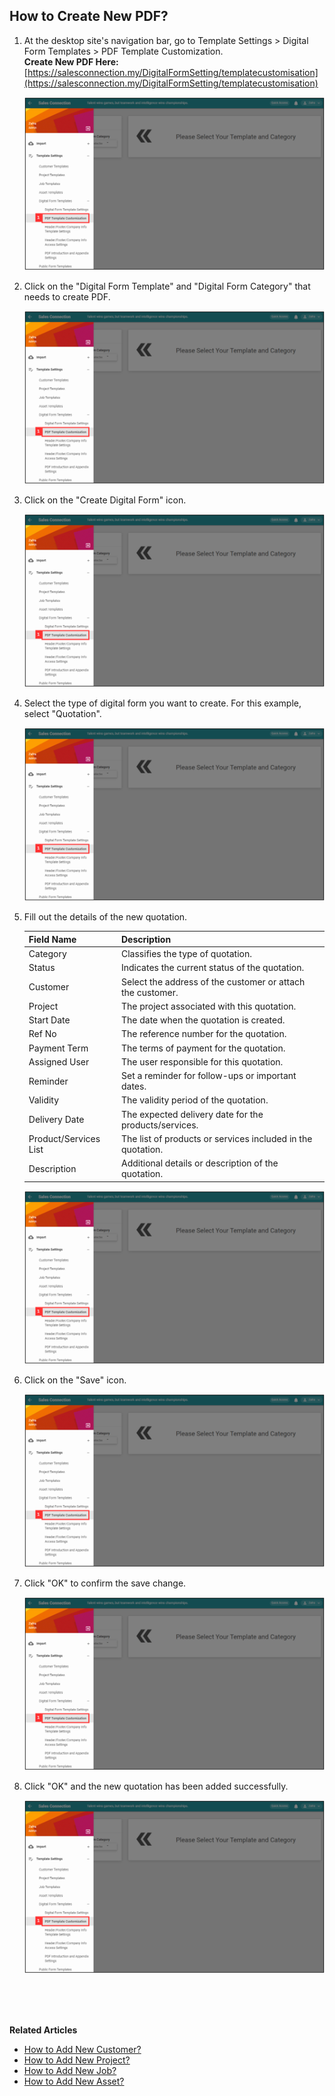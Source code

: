 ## How to Create New PDF?
    
  1. At the desktop site's navigation bar, go to Template Settings > Digital Form Templates > PDF Template Customization.<br>
     **Create New PDF Here:** [https://salesconnection.my/DigitalFormSetting/templatecustomisation](https://salesconnection.my/DigitalFormSetting/templatecustomisation)<br>
     
     <p align="center">
       <img src="img/Create_New_PDF_Step_1.png" alt="Create New PDF Step 1">
     </p>

  2. Click on the "Digital Form Template" and "Digital Form Category" that needs to create PDF.<br>

     <p align="center">
       <img src="img/Create_New_PDF_Step_1.png" alt="Create New PDF Step 1">
     </p>

  3. Click on the "Create Digital Form" icon.<br>

     <p align="center">
       <img src="img/Create_New_PDF_Step_1.png" alt="Create New PDF Step 1">
     </p>
     
  4. Select the type of digital form you want to create. For this example, select "Quotation".<br>

     <p align="center">
       <img src="img/Create_New_PDF_Step_1.png" alt="Create New PDF Step 1">
     </p>
     
  5. Fill out the details of the new quotation.<br>

     | Field Name| Description |
     |-------|---------|
     | Category | Classifies the type of quotation. |
     | Status | Indicates the current status of the quotation. |
     | Customer | Select the address of the customer or attach the customer. |
     | Project | The project associated with this quotation. |
     | Start Date | The date when the quotation is created. |
     | Ref No | The reference number for the quotation. |
     | Payment Term | The terms of payment for the quotation. |
     | Assigned User | The user responsible for this quotation. |
     | Reminder | Set a reminder for follow-ups or important dates. |
     | Validity | The validity period of the quotation. |
     | Delivery Date | The expected delivery date for the products/services. |
     | Product/Services List | The list of products or services included in the quotation. |
     | Description | Additional details or description of the quotation. |
          
     <p align="center">
       <img src="img/Create_New_PDF_Step_1.png" alt="Create New PDF Step 1">
     </p>

6. Click on the "Save" icon.<br>

     <p align="center">
       <img src="img/Create_New_PDF_Step_1.png" alt="Create New PDF Step 1">
     </p>

7. Click "OK" to confirm the save change.<br>

   <p align="center">
       <img src="img/Create_New_PDF_Step_1.png" alt="Create New PDF Step 1">
     </p>

8. Click "OK" and the new quotation has been added successfully.<br>

     <p align="center">
       <img src="img/Create_New_PDF_Step_1.png" alt="Create New PDF Step 1">
     </p>
     <br><br><br>

**Related Articles**<br>
- [How to Add New Customer?](Add_New_Customer.md)
- [How to Add New Project?](Add_New_Project.md)
- [How to Add New Job?](Add_New_Job.md)
- [How to Add New Asset?](How_to_Add_New_Asset.md)
